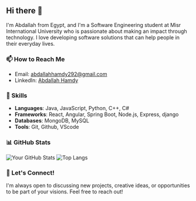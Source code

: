 ## Hi there 👋

I'm Abdallah from Egypt, and I'm a Software Engineering student at Misr International University who is passionate about making an impact through technology. I love developing software solutions that can help people in their everyday lives.

### 📫 How to Reach Me
- Email: [abdallahhamdy292@gmail.com](mailto:abdallahhamdy292@gmail.com)
- LinkedIn: [Abdallah Hamdy](https://www.linkedin.com/in/abdallah-hamdy-44a13a262)

### 💼 Skills
- **Languages**: Java, JavaScript, Python, C++, C# 
- **Frameworks**: React, Angular, Spring Boot, Node.js, Express, django
- **Databases**: MongoDB, MySQL
- **Tools**: Git, Github, VScode

### 📊 GitHub Stats
![Your GitHub Stats](https://github-readme-stats.vercel.app/api?username=Abdallah2110678&show_icons=true&theme=radical)
![Top Langs](https://github-readme-stats.vercel.app/api/top-langs/?username=Abdallah2110678&layout=compact&theme=radical)

### 💬 Let's Connect!
I'm always open to discussing new projects, creative ideas, or opportunities to be part of your visions. Feel free to reach out!

